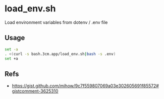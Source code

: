 # load_env.sh

Load environment variables from dotenv / .env file

## Usage

```bash
set -a
. <(curl -s bash.3cm.app/load_env.sh|bash -s .env)
set +a
```

## Refs

- https://gist.github.com/mihow/9c7f559807069a03e302605691f85572#gistcomment-3625310
